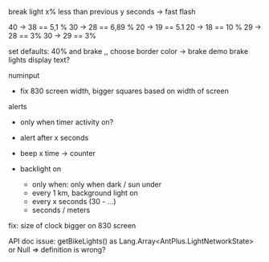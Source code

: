 break light
x% less than previous y seconds
-> fast flash

40 -> 38 == 5,1 %
30 -> 28 == 6,89 %
20 -> 19 == 5.1
20 -> 18 == 10 %
29 -> 28 == 3%
30 -> 29 == 3%


set defaults: 40% and brake ,,
choose border color -> brake
demo brake lights
display text?

numinput
 - fix 830 screen width, bigger squares based on width of screen

alerts
- only when timer activity on?
- alert after x seconds
- beep x time -> counter

- backlight on
    - only when: only when dark / sun under
    - every 1 km, background light on
    - every x seconds (30 - ...)
    - seconds / meters

fix: size of clock bigger on 830 screen

API doc issue:
 getBikeLights() as Lang.Array<AntPlus.LightNetworkState> or Null  => definition is wrong?

  